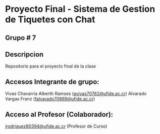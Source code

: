 # Proyecto Final - Sistema de Gestion de Tiquetes con Chat

## Grupo # 7

## Descripcion 
Repositorio para el proyecto final de la clase

## Accesos Integrante de grupo:
Vivas Chavarria Alberth Ramses (avivas70762@ufide.ac.cr)
Alvarado Vargas Franz (falvarado70869@ufide.ac.cr)

## Acceso al Profesor (Colaborador):
jrodriguez80394@ufide.ac.cr (Profesor de Curso)
